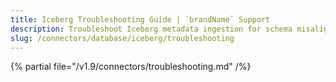```yaml
---
title: Iceberg Troubleshooting Guide | `brandName` Support
description: Troubleshoot Iceberg metadata ingestion for schema misalignment, partition issues, or lineage tracking inconsistencies.
slug: /connectors/database/iceberg/troubleshooting
---
```


{% partial file="/v1.9/connectors/troubleshooting.md" /%}
